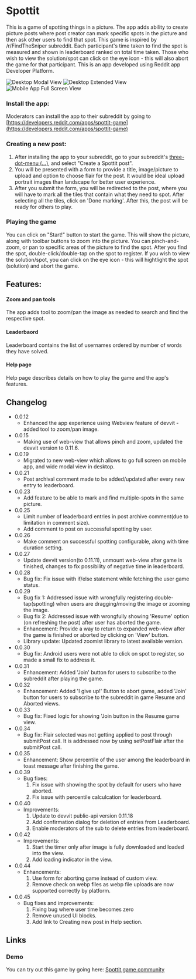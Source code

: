 # Spottit
This is a game of spotting things in a picture. The app adds ability to create picture posts where post creator can mark specific spots in the picture and then ask other users to find that spot. This game is inspired by /r/FindTheSniper subreddit. Each participant's time taken to find the spot is measured and shown in leaderboard ranked on total time taken. Those who wish to view the solution/spot can click on the eye icon - this will also abort the game for that participant. This is an app developed using Reddit app Developer Platform.

![Desktop Modal View](https://i.imgur.com/NnfUEgE.png) ![Desktop Extended View](https://i.imgur.com/P8ghNpy.jpeg)  ![Mobile App Full Screen View](https://i.imgur.com/WTW5RJ4.jpeg) 

### Install the app:
Moderators can install the app to their subreddit by going to [https://developers.reddit.com/apps/spottit-game](https://developers.reddit.com/apps/spottit-game)

### Creating a new post:
1) After installing the app to your subreddit, go to your subreddit's [three-dot-menu (...)](https://developers.reddit.com/docs/capabilities/menu-actions), and select "Create a Spottit post".
2) You will be presented with a form to provide a title, image/picture to upload and option to choose flair for the post. It would be ideal upload portrait images than landscape for better user experience.
3) After you submit the form, you will be redirected to the post, where you will have to mark all the tiles that contain what they need to spot. After selecting all the tiles, click on 'Done marking'. After this, the post will be ready for others to play.

### Playing the game
You can click on "Start!" button to start the game. This will show the picture, along with toolbar buttons to zoom into the picture. You can pinch-and-zoom, or pan to specific areas of the picture to find the spot. After you find the spot, double-click/double-tap on the spot to register. If you wish to view the solution/spot, you can click on the eye icon - this will hightlight the spot (solution) and abort the game.

## Features:
#### Zoom and pan tools
The app adds tool to zoom/pan the image as needed to search and find the respective spot.

#### Leaderbaord
Leaderboard contains the list of usernames ordered by number of words they have solved.

#### Help page
Help page describes details on how to play the game and the app's features.

## Changelog
* 0.0.12
  * Enhanced the app experience using Webview feature of devvit - added tool to zoom/pan image.
* 0.0.15
  * Making use of web-view that allows pinch and zoom, updated the devvit version to 0.11.6.
* 0.0.19
  * Migrated to new web-view which allows to go full screen on mobile app, and wide modal view in desktop.
* 0.0.21
  * Post archival comment made to be added/updated after every new entry to leaderboard.
* 0.0.23
  * Add feature to be able to mark and find multiple-spots in the same picture.
* 0.0.25
  * Limit number of leaderboard entries in post archive comment(due to limitation in comment size).
  * Add comment to post on successful spotting by user.
* 0.0.26
  * Make comment on successful spotting configurable, along with time duration setting.
* 0.0.27
  * Update devvit version(to 0.11.11), unmount web-view after game is finished, changes to fix possibility of negative time in leaderboard.
* 0.0.28
  * Bug fix: Fix issue with if/else statement while fetching the user game status.
* 0.0.29
  * Bug fix 1: Addressed issue with wrongfully registering double-tap(spotting) when users are dragging/moving the image or zooming the image.
  * Bug fix 2: Addressed issue with wrongfully showing 'Resume' option (on refreshing the post) after user has aborted the game.
  * Enhancement: Provide a way to return to expanded web-view after the game is finished or aborted by clicking on 'View' button.
  * Library update: Updated zoomist library to latest available version.
* 0.0.30
  * Bug fix: Android users were not able to click on spot to register, so made a small fix to address it.
* 0.0.31
  * Enhancement: Added 'Join' button for users to subscribe to the subreddit after playing the game.
* 0.0.32
  * Enhancement: Added 'I give up!' Button to abort game, added 'Join' button for users to subscribe to the subreddit in game Resume and Aborted views.
* 0.0.33
  * Bug fix: Fixed logic for showing 'Join button in the Resume game view.
* 0.0.34
  * Bug fix: Flair selected was not getting applied to post through submitPost call. It is addressed now by using setPostFlair after the submitPost call.
* 0.0.35
  * Enhancement: Show percentile of the user among the leaderboard in toast message after finishing the game.
* 0.0.39
  * Bug fixes: 
    1) Fix issue with showing the spot by default for users who have aborted.
    2) Fix issue with percentile calculcation for leaderboard.
* 0.0.40
  * Improvements:
    1) Update to devvit public-api version 0.11.18
    2) Add confirmation dialog for deletion of entries from Leaderboard.
    3) Enable moderators of the sub to delete entries from leaderboard.
* 0.0.42
  * Improvements:
    1) Start the timer only after image is fully downloaded and loaded into the view.
    2) Add loading indicator in the view.
* 0.0.44
  * Enhancements: 
    1) Use form for aborting game instead of custom view.
    2) Remove check on webp files as webp file uploads are now supported correctly by platform.
* 0.0.45
  * Bug fixes and improvements: 
    1) Fixing bug where user time becomes zero
    2) Remove unused UI blocks.
    3) Add link to Creating new post in Help section.
## Links
### Demo
You can try out this game by going here: [Spottit game community](https://www.reddit.com/r/Spottit/)
